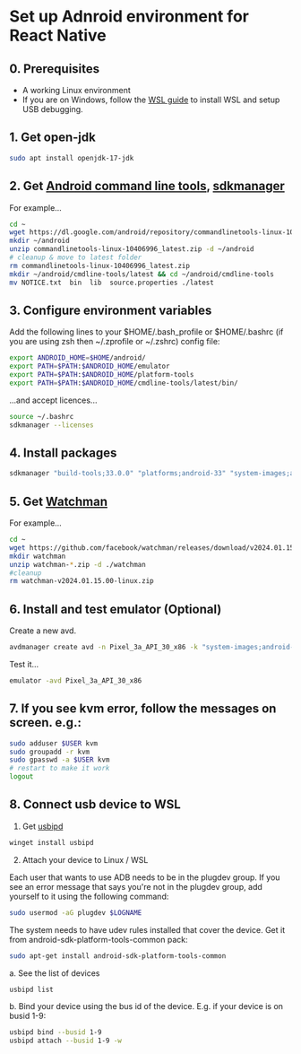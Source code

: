 # Set up Adnroid environment for React Native

## 0. Prerequisites

* A working Linux environment
* If you are on Windows, follow the [WSL guide](./wsl.md) to install WSL and setup USB debugging. 

## 1. Get open-jdk

```bash
sudo apt install openjdk-17-jdk
```

## 2. Get [Android command line tools](https://developer.android.com/tools#tools-sdk), [sdkmanager](https://developer.android.com/tools/sdkmanager)

For example...

```bash
cd ~
wget https://dl.google.com/android/repository/commandlinetools-linux-10406996_latest.zip
mkdir ~/android
unzip commandlinetools-linux-10406996_latest.zip -d ~/android
# cleanup & move to latest folder
rm commandlinetools-linux-10406996_latest.zip
mkdir ~/android/cmdline-tools/latest && cd ~/android/cmdline-tools
mv NOTICE.txt  bin  lib  source.properties ./latest
```


## 3. Configure environment variables

Add the following lines to your $HOME/.bash_profile or $HOME/.bashrc (if you are using zsh then ~/.zprofile or ~/.zshrc) config file: 

```bash
export ANDROID_HOME=$HOME/android/
export PATH=$PATH:$ANDROID_HOME/emulator
export PATH=$PATH:$ANDROID_HOME/platform-tools
export PATH=$PATH:$ANDROID_HOME/cmdline-tools/latest/bin/
```
...and accept licences...

```bash
source ~/.bashrc
sdkmanager --licenses
```

## 4. Install packages

```bash
sdkmanager "build-tools;33.0.0" "platforms;android-33" "system-images;android-33;default;x86_64" "platform-tools"
```


## 5. Get [Watchman](https://facebook.github.io/watchman/docs/install#ubuntu-prebuilt-debs)

For example...

```bash
cd ~
wget https://github.com/facebook/watchman/releases/download/v2024.01.15.00/watchman-v2024.01.15.00-linux.zip
mkdir watchman
unzip watchman-*.zip -d ./watchman
#cleanup
rm watchman-v2024.01.15.00-linux.zip
```

## 6. Install and test emulator (Optional)

Create a new avd.

```bash
avdmanager create avd -n Pixel_3a_API_30_x86 -k "system-images;android-33;default;x86_64" -d "pixel_3a
```

Test it...

```bash
emulator -avd Pixel_3a_API_30_x86
```

## 7. If you see kvm error, follow the messages on screen. e.g.:

```bash
sudo adduser $USER kvm
sudo groupadd -r kvm
sudo gpasswd -a $USER kvm
# restart to make it work
logout
```
## 8. Connect usb device to WSL

1. Get [usbipd](https://github.com/dorssel/usbipd-win)

```bash
winget install usbipd
```
2. Attach your device to Linux / WSL

Each user that wants to use ADB needs to be in the plugdev group. If you see an error message that says you're not in the plugdev group, add yourself to it using the following command:

```bash
sudo usermod -aG plugdev $LOGNAME
```

The system needs to have udev rules installed that cover the device. Get it from android-sdk-platform-tools-common pack:

```bash 
sudo apt-get install android-sdk-platform-tools-common
```

a. See the list of devices

```bash
usbipd list
```

b. Bind your device using the bus id of the device. E.g. if your device is on busid 1-9:

```bash
usbipd bind --busid 1-9
usbipd attach --busid 1-9 -w
```